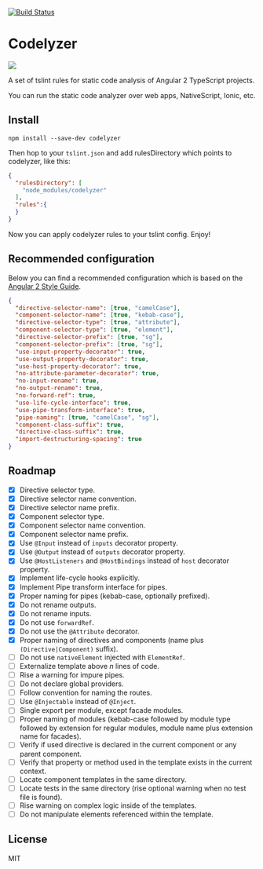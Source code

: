 [![Build Status](https://travis-ci.org/mgechev/codelyzer.svg?branch=master)](https://travis-ci.org/mgechev/codelyzer)

# Codelyzer

[![](http://s32.postimg.org/vo1xrbgw5/codelyzer.png)](https://youtu.be/bci-Z6nURgE)

A set of tslint rules for static code analysis of Angular 2 TypeScript projects.

You can run the static code analyzer over web apps, NativeScript, Ionic, etc.

## Install

`npm install --save-dev codelyzer`

Then hop to your `tslint.json` and add rulesDirectory which points to codelyzer, like this:
```json
{
  "rulesDirectory": [
    "node_modules/codelyzer"
  ],
  "rules":{
  }
}
```

Now you can apply codelyzer rules to your tslint config. Enjoy!

## Recommended configuration

Below you can find a recommended configuration which is based on the [Angular 2 Style Guide](https://angular.io/styleguide).

```json
{
  "directive-selector-name": [true, "camelCase"],
  "component-selector-name": [true, "kebab-case"],
  "directive-selector-type": [true, "attribute"],
  "component-selector-type": [true, "element"],
  "directive-selector-prefix": [true, "sg"],
  "component-selector-prefix": [true, "sg"],
  "use-input-property-decorator": true,
  "use-output-property-decorator": true,
  "use-host-property-decorator": true,
  "no-attribute-parameter-decorator": true,
  "no-input-rename": true,
  "no-output-rename": true,
  "no-forward-ref": true,
  "use-life-cycle-interface": true,
  "use-pipe-transform-interface": true,
  "pipe-naming": [true, "camelCase", "sg"],
  "component-class-suffix": true,
  "directive-class-suffix": true,
  "import-destructuring-spacing": true
}
```

## Roadmap

- [x] Directive selector type.
- [x] Directive selector name convention.
- [x] Directive selector name prefix.
- [x] Component selector type.
- [x] Component selector name convention.
- [x] Component selector name prefix.
- [x] Use `@Input` instead of `inputs` decorator property.
- [x] Use `@Output` instead of `outputs` decorator property.
- [x] Use `@HostListeners` and `@HostBindings` instead of `host` decorator property.
- [x] Implement life-cycle hooks explicitly.
- [x] Implement Pipe transform interface for pipes.
- [x] Proper naming for pipes (kebab-case, optionally prefixed).
- [x] Do not rename outputs.
- [x] Do not rename inputs.
- [x] Do not use `forwardRef`.
- [x] Do not use the `@Attribute` decorator.
- [x] Proper naming of directives and components (name plus `(Directive|Component)` suffix).
- [ ] Do not use `nativeElement` injected with `ElementRef`.
- [ ] Externalize template above *n* lines of code.
- [ ] Rise a warning for impure pipes.
- [ ] Do not declare global providers.
- [ ] Follow convention for naming the routes.
- [ ] Use `@Injectable` instead of `@Inject`.
- [ ] Single export per module, except facade modules.
- [ ] Proper naming of modules (kebab-case followed by module type followed by extension for regular modules, module name plus extension name for facades).
- [ ] Verify if used directive is declared in the current component or any parent component.
- [ ] Verify that property or method used in the template exists in the current context.
- [ ] Locate component templates in the same directory.
- [ ] Locate tests in the same directory (rise optional warning when no test file is found).
- [ ] Rise warning on complex logic inside of the templates.
- [ ] Do not manipulate elements referenced within the template.

## License

MIT

